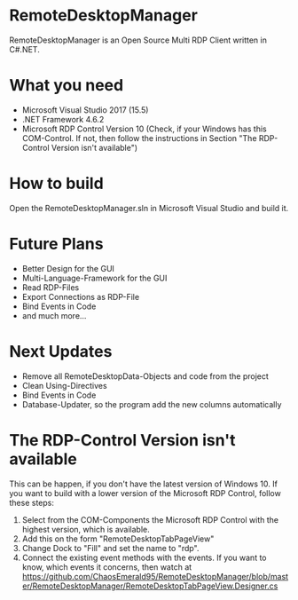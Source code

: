 # RemoteDesktopManager
RemoteDesktopManager is an Open Source Multi RDP Client written in C#.NET.

# What you need
- Microsoft Visual Studio 2017 (15.5)
- .NET Framework 4.6.2
- Microsoft RDP Control Version 10 (Check, if your Windows has this COM-Control. If not, then follow the instructions in Section "The RDP-Control Version isn't available")

# How to build
Open the RemoteDesktopManager.sln in Microsoft Visual Studio and build it.

# Future Plans
- Better Design for the GUI
- Multi-Language-Framework for the GUI
- Read RDP-Files
- Export Connections as RDP-File
- Bind Events in Code
- and much more...

# Next Updates
- Remove all RemoteDesktopData-Objects and code from the project
- Clean Using-Directives
- Bind Events in Code
- Database-Updater, so the program add the new columns automatically

# The RDP-Control Version isn't available
This can be happen, if you don't have the latest version of Windows 10. If you want to build with a lower version of the Microsoft RDP Control, follow these steps:
1. Select from the COM-Components the Microsoft RDP Control with the highest version, which is available.
2. Add this on the form "RemoteDesktopTabPageView" 
3. Change Dock to "Fill" and set the name to "rdp".
4. Connect the existing event methods with the events. If you want to know, which events it concerns, then watch at https://github.com/ChaosEmerald95/RemoteDesktopManager/blob/master/RemoteDesktopManager/RemoteDesktopTabPageView.Designer.cs

